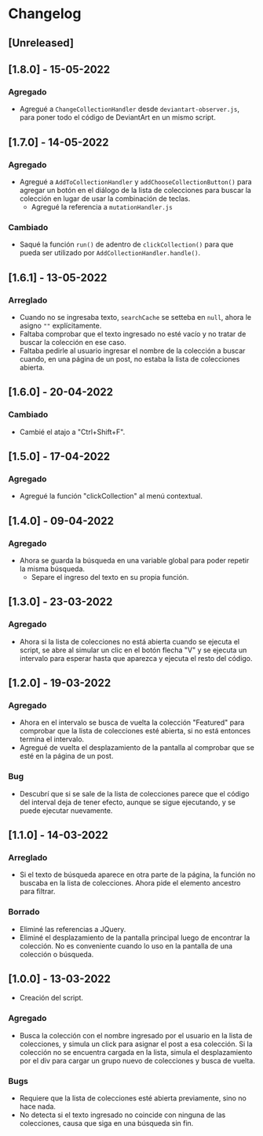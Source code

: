 # Changelog

## [Unreleased]

## [1.8.0] - 15-05-2022

### Agregado

- Agregué a `ChangeCollectionHandler` desde `deviantart-observer.js`, para poner todo el código de DeviantArt en un mismo script.

## [1.7.0] - 14-05-2022

### Agregado

- Agregué a `AddToCollectionHandler` y `addChooseCollectionButton()` para agregar un botón en el diálogo de la lista de colecciones para buscar la colección en lugar de usar la combinación de teclas.
    - Agregué la referencia a `mutationHandler.js`

### Cambiado

- Saqué la función `run()` de adentro de `clickCollection()` para que pueda ser utilizado por `AddCollectionHandler.handle()`.

## [1.6.1] - 13-05-2022

### Arreglado

- Cuando no se ingresaba texto, `searchCache` se setteba en `null`, ahora le asigno `""` explícitamente.
- Faltaba comprobar que el texto ingresado no esté vacío y no tratar de buscar la colección en ese caso.
- Faltaba pedirle al usuario ingresar el nombre de la colección a buscar cuando, en una página de un post, no estaba la lista de colecciones abierta.

## [1.6.0] - 20-04-2022

### Cambiado

- Cambié el atajo a "Ctrl+Shift+F".

## [1.5.0] - 17-04-2022

### Agregado

- Agregué la función "clickCollection" al menú contextual.

## [1.4.0] - 09-04-2022

### Agregado

- Ahora se guarda la búsqueda en una variable global para poder repetir la misma búsqueda.
    - Separe el ingreso del texto en su propia función.

## [1.3.0] - 23-03-2022

### Agregado

- Ahora si la lista de colecciones no está abierta cuando se ejecuta el script, se abre al simular un clic en el botón flecha "V" y se ejecuta un intervalo para esperar hasta que aparezca y ejecuta el resto del código.

## [1.2.0] - 19-03-2022

### Agregado

- Ahora en el intervalo se busca de vuelta la colección "Featured" para comprobar que la lista de colecciones esté abierta, si no está entonces termina el intervalo.
- Agregué de vuelta el desplazamiento de la pantalla al comprobar que se esté en la página de un post.

### Bug

- Descubrí que si se sale de la lista de colecciones parece que el código del interval deja de tener efecto, aunque se sigue ejecutando, y se puede ejecutar nuevamente.

## [1.1.0] - 14-03-2022

### Arreglado

- Si el texto de búsqueda aparece en otra parte de la página, la función no buscaba en la lista de colecciones. Ahora pide el elemento ancestro para filtrar.

### Borrado

- Eliminé las referencias a JQuery.
- Eliminé el desplazamiento de la pantalla principal luego de encontrar la colección. No es conveniente cuando lo uso en la pantalla de una colección o búsqueda.

## [1.0.0] - 13-03-2022

- Creación del script.

### Agregado

- Busca la colección con el nombre ingresado por el usuario en la lista de colecciones, y simula un click para asignar el post a esa colección. Si la colección no se encuentra cargada en la lista, simula el desplazamiento por el div para cargar un grupo nuevo de colecciones y busca de vuelta.

### Bugs

- Requiere que la lista de colecciones esté abierta previamente, sino no hace nada.
- No detecta si el texto ingresado no coincide con ninguna de las colecciones, causa que siga en una búsqueda sin fin.
